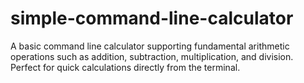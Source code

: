# simple-command-line-calculator
A basic command line calculator supporting fundamental arithmetic operations such as addition, subtraction, multiplication, and division. Perfect for quick calculations directly from the terminal.
